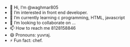 - 👋 Hi, I’m @waghmar805
- 👀 I’m interested in front end developer.
- 🌱 I’m currently learning c programming, HTML, javascript
- 💞️ I’m looking to collaborate on ...
- 📫 How to reach me 8128158846
- 😄 Pronouns: yuvraj.
- ⚡ Fun fact: chef.

<!---
waghmar805/waghmar805 is a ✨ special ✨ repository because its `README.md` (this file) appears on your GitHub profile.
You can click the Preview link to take a look at your changes.
--->
